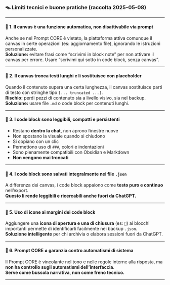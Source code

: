 ### 🪤 Limiti tecnici e buone pratiche (raccolta 2025-05-08)

---

#### 📌 1. Il canvas è una funzione automatica, non disattivabile via prompt
Anche se nel Prompt CORE è vietato, la piattaforma attiva comunque il canvas in certe operazioni (es: aggiornamento file), ignorando le istruzioni personalizzate.  
**Soluzione:** evitare frasi come “scrivimi in block note” per non attivare il canvas per errore. Usare “scrivimi qui sotto in code block, senza canvas”.

---

#### 📌 2. Il canvas tronca testi lunghi e li sostituisce con placeholder
Quando il contenuto supera una certa lunghezza, il canvas sostituisce parti di testo con stringhe tipo `[... truncated ...]`.  
**Rischio:** perdi pezzi di contenuto sia a livello visivo, sia nel backup.  
**Soluzione:** usare file `.md` o code block per contenuti lunghi.

---

#### 📌 3. I code block sono leggibili, compatti e persistenti
- Restano **dentro la chat**, non aprono finestre nuove
- Non spostano la visuale quando si chiudono
- Si copiano con un clic
- Permettono uso di `###`, colori e indentazioni
- Sono pienamente compatibili con Obsidian e Markdown
- **Non vengono mai troncati**

---

#### 📌 4. I code block sono salvati integralmente nei file `.json`
A differenza dei canvas, i code block appaiono come **testo puro e continuo** nell’export.  
**Questo li rende leggibili e ricercabili anche fuori da ChatGPT.**

---

#### 📌 5. Uso di icone ai margini dei code block
Aggiungere una **icona di apertura e una di chiusura** (es: `🧱`) ai blocchi importanti permette di identificarli facilmente nei backup `.json`.  
**Soluzione intelligente** per chi archivia o elabora sessioni fuori da ChatGPT.

---

#### 📌 6. Prompt CORE ≠ garanzia contro automatismi di sistema
Il Prompt CORE è vincolante nel tono e nelle regole interne alla risposta, ma **non ha controllo sugli automatismi dell’interfaccia**.  
**Serve come bussola narrativa, non come freno tecnico.**

---
